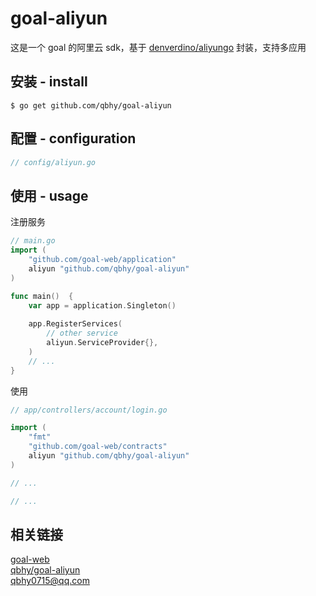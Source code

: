 # goal-aliyun
这是一个 goal 的阿里云 sdk，基于 [denverdino/aliyungo](https://github.com/denverdino/aliyun) 封装，支持多应用

## 安装 - install
```shell
$ go get github.com/qbhy/goal-aliyun
```

## 配置 - configuration
```go
// config/aliyun.go
```

## 使用 - usage
注册服务
```go
// main.go
import (
    "github.com/goal-web/application"
    aliyun "github.com/qbhy/goal-aliyun"
)

func main()  {
    var app = application.Singleton()
    
    app.RegisterServices(
        // other service
        aliyun.ServiceProvider{},
    )
	// ...
}
```
使用
```go
// app/controllers/account/login.go

import (
	"fmt"
    "github.com/goal-web/contracts"
    aliyun "github.com/qbhy/goal-aliyun"
)

// ... 

// ...
```

## 相关链接  
[goal-web](https://github.com/goal-web/goal)  
[qbhy/goal-aliyun](https://github.com/qbhy/goal-aliyun)  
qbhy0715@qq.com
